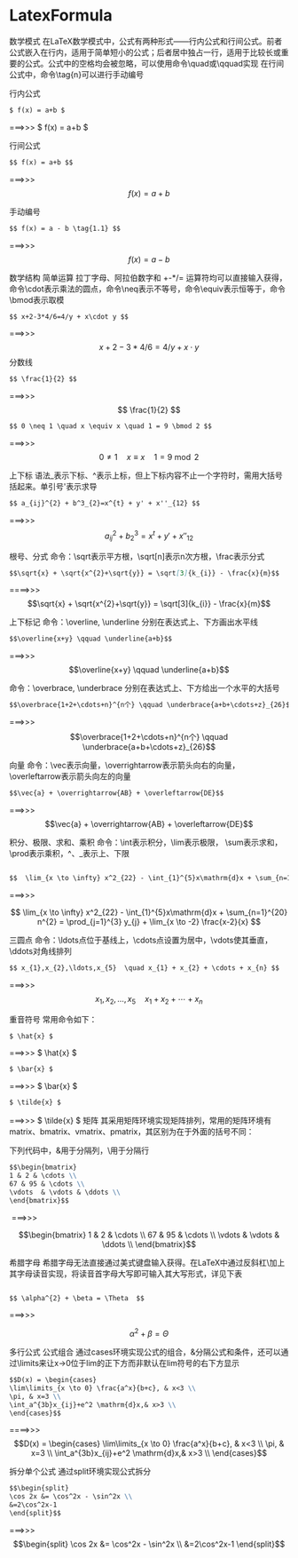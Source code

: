 
# LatexFormula

数学模式
在LaTeX数学模式中，公式有两种形式——行内公式和行间公式。前者公式嵌入在行内，适用于简单短小的公式；后者居中独占一行，适用于比较长或重要的公式。公式中的空格均会被忽略，可以使用命令\quad或\qquad实现
在行间公式中，命令\tag{n}可以进行手动编号

行内公式

```md
$ f(x) = a+b $
```
===>>> 
$ f(x) = a+b $

行间公式


```md
$$ f(x) = a+b $$
```
===>>>
$$ f(x) = a+b $$


手动编号


```md
$$ f(x) = a - b \tag{1.1} $$
```
===>>>
$$ f(x) = a - b \tag{1.1} $$


数学结构
简单运算
拉丁字母、阿拉伯数字和 +-*/= 运算符均可以直接输入获得，命令\cdot表示乘法的圆点，命令\neq表示不等号，命令\equiv表示恒等于，命令\bmod表示取模


```md
$$ x+2-3*4/6=4/y + x\cdot y $$
```
===>>>
$$ x+2-3*4/6=4/y + x\cdot y $$
分数线
```md
$$ \frac{1}{2} $$
```
===>>>
$$ \frac{1}{2} $$



```md
$$ 0 \neq 1 \quad x \equiv x \quad 1 = 9 \bmod 2 $$
```
===>>>
$$ 0 \neq 1 \quad x \equiv x \quad 1 = 9 \bmod 2 $$


上下标
语法_表示下标、^表示上标，但上下标内容不止一个字符时，需用大括号括起来。单引号'表示求导


```md
$$ a_{ij}^{2} + b^3_{2}=x^{t} + y' + x''_{12} $$
```
===>>>
$$ a_{ij}^{2} + b^3_{2}=x^{t} + y' + x''_{12} $$


根号、分式
命令：\sqrt表示平方根，\sqrt[n]表示n次方根，\frac表示分式


```md
$$\sqrt{x} + \sqrt{x^{2}+\sqrt{y}} = \sqrt[3]{k_{i}} - \frac{x}{m}$$
```
====>>>
$$\sqrt{x} + \sqrt{x^{2}+\sqrt{y}} = \sqrt[3]{k_{i}} - \frac{x}{m}$$


上下标记
命令：\overline, \underline 分别在表达式上、下方画出水平线


```md
$$\overline{x+y} \qquad \underline{a+b}$$
```
===>>>
$$\overline{x+y} \qquad \underline{a+b}$$


命令：\overbrace, \underbrace 分别在表达式上、下方给出一个水平的大括号


```md
$$\overbrace{1+2+\cdots+n}^{n个} \qquad \underbrace{a+b+\cdots+z}_{26}$$
```
===>>>
$$\overbrace{1+2+\cdots+n}^{n个} \qquad \underbrace{a+b+\cdots+z}_{26}$$


向量
命令：\vec表示向量，\overrightarrow表示箭头向右的向量，\overleftarrow表示箭头向左的向量


```md
$$\vec{a} + \overrightarrow{AB} + \overleftarrow{DE}$$
```
===>>>
$$\vec{a} + \overrightarrow{AB} + \overleftarrow{DE}$$


积分、极限、求和、乘积
命令：\int表示积分，\lim表示极限， \sum表示求和，\prod表示乘积，^、_表示上、下限

```md

$$  \lim_{x \to \infty} x^2_{22} - \int_{1}^{5}x\mathrm{d}x + \sum_{n=1}^{20} n^{2} = \prod_{j=1}^{3} y_{j}  + \lim_{x \to -2} \frac{x-2}{x} $$
```
===>>>

$$  \lim_{x \to \infty} x^2_{22} - \int_{1}^{5}x\mathrm{d}x + \sum_{n=1}^{20} n^{2} = \prod_{j=1}^{3} y_{j}  + \lim_{x \to -2} \frac{x-2}{x} $$


三圆点
命令：\ldots点位于基线上，\cdots点设置为居中，\vdots使其垂直，\ddots对角线排列


```md
$$ x_{1},x_{2},\ldots,x_{5}  \quad x_{1} + x_{2} + \cdots + x_{n} $$
```
===>>>
$$ x_{1},x_{2},\ldots,x_{5}  \quad x_{1} + x_{2} + \cdots + x_{n} $$


重音符号
常用命令如下：


```md
$ \hat{x} $
```
===>>> 
$ \hat{x} $

```md
$ \bar{x} $
```
===>>> 
$ \bar{x} $

```md
$ \tilde{x} $
```
===>>> 
$ \tilde{x} $
矩阵
其采用矩阵环境实现矩阵排列，常用的矩阵环境有matrix、bmatrix、vmatrix、pmatrix，其区别为在于外面的括号不同：


下列代码中，&用于分隔列，\用于分隔行

```md
$$\begin{bmatrix}
1 & 2 & \cdots \\
67 & 95 & \cdots \\
\vdots  & \vdots & \ddots \\
\end{bmatrix}$$
```
​ ===>>>

$$\begin{bmatrix}
1 & 2 & \cdots \\
67 & 95 & \cdots \\
\vdots  & \vdots & \ddots \\
\end{bmatrix}$$


希腊字母
希腊字母无法直接通过美式键盘输入获得。在LaTeX中通过反斜杠\加上其字母读音实现，将读音首字母大写即可输入其大写形式，详见下表

```md

$$ \alpha^{2} + \beta = \Theta  $$
```
===>>>

$$ \alpha^{2} + \beta = \Theta  $$







多行公式
公式组合
通过cases环境实现公式的组合，&分隔公式和条件，还可以通过\limits来让x→0位于lim的正下方而非默认在lim符号的右下方显示


```md
$$D(x) = \begin{cases}
\lim\limits_{x \to 0} \frac{a^x}{b+c}, & x<3 \\
\pi, & x=3 \\
\int_a^{3b}x_{ij}+e^2 \mathrm{d}x,& x>3 \\
\end{cases}$$
```
====>>>
$$D(x) = \begin{cases}
\lim\limits_{x \to 0} \frac{a^x}{b+c}, & x<3 \\
\pi, & x=3 \\
\int_a^{3b}x_{ij}+e^2 \mathrm{d}x,& x>3 \\
\end{cases}$$


拆分单个公式
通过split环境实现公式拆分


```md
$$\begin{split}
\cos 2x &= \cos^2x - \sin^2x \\
&=2\cos^2x-1
\end{split}$$
```
===>>>
$$\begin{split}
\cos 2x &= \cos^2x - \sin^2x \\
&=2\cos^2x-1
\end{split}$$